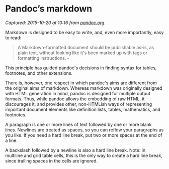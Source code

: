 # Pandoc’s markdown

_Captured: 2015-10-20 at 10:16 from [pandoc.org](http://pandoc.org/demo/example9/pandocs-markdown.html#multiline-tables)_

Markdown is designed to be easy to write, and, even more importantly, easy to read:

> A Markdown-formatted document should be publishable as-is, as plain text, without looking like it's been marked up with tags or formatting instructions. -

This principle has guided pandoc's decisions in finding syntax for tables, footnotes, and other extensions.

There is, however, one respect in which pandoc's aims are different from the original aims of markdown. Whereas markdown was originally designed with HTML generation in mind, pandoc is designed for multiple output formats. Thus, while pandoc allows the embedding of raw HTML, it discourages it, and provides other, non-HTMLish ways of representing important document elements like definition lists, tables, mathematics, and footnotes.

A paragraph is one or more lines of text followed by one or more blank lines. Newlines are treated as spaces, so you can reflow your paragraphs as you like. If you need a hard line break, put two or more spaces at the end of a line.

A backslash followed by a newline is also a hard line break. Note: in multiline and grid table cells, this is the only way to create a hard line break, since trailing spaces in the cells are ignored.
